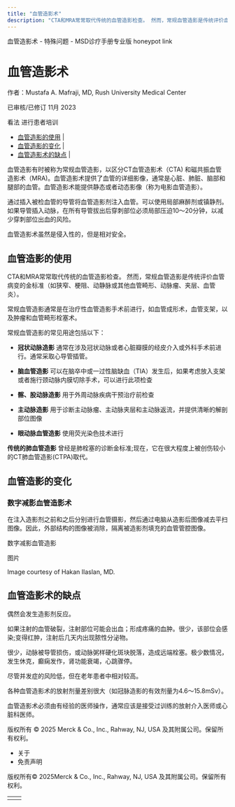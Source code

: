 ```yaml
---
title: "血管造影术"
description: "CTA和MRA常常取代传统的血管造影检查。 然而，常规血管造影是传统评价血管病变的金标准（如狭窄、梗阻、动静脉或其他血管畸形、动脉瘤、夹层、血管炎）。"
---
```


﻿血管造影术 \- 特殊问题 \- MSD诊疗手册专业版 honeypot link

# 血管造影术

作者：Mustafa A. Mafraji, MD, Rush University Medical Center

已审核/已修订 11月 2023

看法 进行患者培训

- [血管造影的使用](#血管造影的使用_v1124958_zh) \|
- [血管造影的变化](#血管造影的变化_v1124980_zh) \|
- [血管造影术的缺点](#血管造影术的缺点_v1124986_zh) \|

血管造影有时被称为常规血管造影，以区分CT血管造影术（CTA) 和磁共振血管造影术（MRA)。血管造影术提供了血管的详细影像，通常是心脏、肺脏、脑部和腿部的血管。血管造影术能提供静态或者动态影像（称为电影血管造影）。

通过插入被检血管的导管将血管造影剂注入血管。可以使用局部麻醉剂或镇静剂。如果导管插入动脉，在所有导管拔出后穿刺部位必须局部压迫10～20分钟，以减少穿刺部位出血的风险。

血管造影术虽然是侵入性的，但是相对安全。

## 血管造影的使用

CTA和MRA常常取代传统的血管造影检查。 然而，常规血管造影是传统评价血管病变的金标准（如狭窄、梗阻、动静脉或其他血管畸形、动脉瘤、夹层、血管炎）。

常规血管造影通常是在治疗性血管造影手术前进行，如血管成形术，血管支架，以及肿瘤和血管畸形栓塞术。

常规血管造影的常见用途包括以下：

- **冠状动脉造影** 通常在涉及冠状动脉或者心脏瓣膜的经皮介入或外科手术前进行。通常采取心导管插管。

- **脑血管造影** 可以在脑卒中或一过性脑缺血（TIA）发生后，如果考虑放入支架或者施行颈动脉内膜切除手术，可以进行此项检查

- **髂、股动脉造影** 用于外周动脉疾病干预治疗前检查

- **主动脉造影** 用于诊断主动脉瘤、主动脉夹层和主动脉返流，并提供清晰的解剖部位图像

- **眼动脉血管造影** 使用荧光染色技术进行


**传统的肺血管造影** 曾经是肺栓塞的诊断金标准;现在，它在很大程度上被创伤较小的CT肺血管造影(CTPA)取代。

## 血管造影的变化

### 数字减影血管造影术

在注入造影剂之前和之后分别进行血管摄影，然后通过电脑从造影后图像减去平扫图像。因此，外部结构的图像被消除，隔离被造影剂填充的血管管腔图像。

数字减影血管造影



图片

Image courtesy of Hakan Ilaslan, MD.

## 血管造影术的缺点

偶然会发生造影剂反应。

如果注射的血管破裂，注射部位可能会出血；形成疼痛的血肿。很少，该部位会感染;变得红肿，注射后几天内出现脓性分泌物。

很少，动脉被导管损伤，或动脉粥样硬化斑块脱落，造成远端栓塞。极少数情况，发生休克，癫痫发作，肾功能衰竭，心跳骤停。

尽管并发症的风险低，但在老年患者中相对较高。

各种血管造影术的放射剂量差别很大（如冠脉造影的有效剂量为4.6～15.8mSv）。

血管造影术必须由有经验的医师操作，通常应该是接受过训练的放射介入医师或心脏科医师。



版权所有 © 2025
Merck & Co., Inc., Rahway, NJ, USA 及其附属公司。保留所有权利。

- 关于
- 免责声明

版权所有© 2025Merck & Co., Inc., Rahway, NJ, USA 及其附属公司。保留所有权利。

|     |     |
| --- | --- |
|  |  |